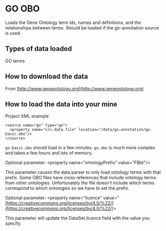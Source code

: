 # GO OBO

Loads the Gene Ontology term ids, names and definitions, and the relationships between terms. Should be loaded if the go-annotation source is used.

## Types of data loaded

GO terms

## How to download the data

From [http://www.geneontology.org](http://www.geneontology.org)

## How to load the data into your mine

Project XML example

```markup
<source name="go" type="go">
  <property name="src.data.file" location="/data/go-annotation/go-basic.obo"/>            
</source>
```

`go-basic.obo` should load in a few minutes. `go.obo` is much more complex and takes a few hours and lots of memory.

Optional parameter: &lt;property name="ontologyPrefix" value="FBbt"/&gt;

This parameter causes the data parser to only load ontology terms with that prefix. Some OBO files have cross references that include ontology terms from other ontologies. Unfortunately the file doesn't include which terms correspond to which ontologies so we have to set the prefix.

Optional parameter: &lt;property name="licence" value="[https://creativecommons.org/licenses/by/4.0/%22/](https://creativecommons.org/licenses/by/4.0/%22/)&gt;

This parameter will update the DataSet.licence field with the value you specify.
